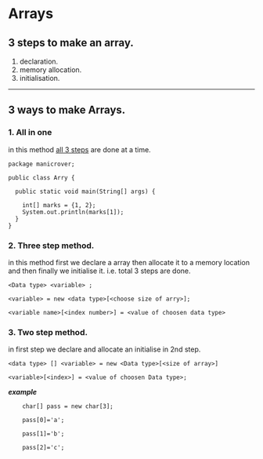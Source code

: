 # Arrays



## 3 steps to make an array.

1. declaration.
2. memory allocation.
3. initialisation.
***

## 3 ways to make Arrays.

### 1. All in one

in this method [all 3 steps](https://github.com/manoharthakur351/just_for_u/blob/main/Java/Basics/Arrays.md#3-steps-to-make-an-array) are done at a time.
```
package manicrover;

public class Arry {

  public static void main(String[] args) {

    int[] marks = {1, 2};
    System.out.println(marks[1]);
  }
}

```

### 2. Three step method.
in this method first we declare a array then allocate it to a memory location and then finally we initialise it.
i.e. total 3 steps are done.

```
<Data type> <variable> ;
```
```
<variable> = new <data type>[<choose size of arry>];
```

```
<variable name>[<index number>] = <value of choosen data type>
```









### 3. Two step method.

in first step we declare and allocate an initialise in 2nd step.


```
<data type> [] <variable> = new <Data type>[<size of array>]
```

```
<variable>[<index>] = <value of choosen Data type>;
```

_**example**_
```
    char[] pass = new char[3];

    pass[0]='a';

    pass[1]='b';

    pass[2]='c';
```
